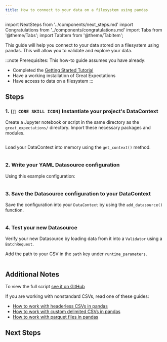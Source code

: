 ```yaml
---
title: How to connect to your data on a filesystem using pandas
---
```

import NextSteps from '../components/next_steps.md'
import Congratulations from '../components/congratulations.md'
import Tabs from '@theme/Tabs';
import TabItem from '@theme/TabItem';

This guide will help you connect to your data stored on a filesystem using pandas.
This will allow you to validate and explore your data.

:::note Prerequisites: This how-to guide assumes you have already:
- Completed the [Getting Started Tutorial](../../../tutorials/getting-started/intro.md)
- Have a working installation of Great Expectations
- Have access to data on a filesystem
:::

## Steps

### 1. `[🍏 CORE SKILL ICON]` Instantiate your project's DataContext

Create a Jupyter notebook or script in the same directory as the `great_expectations/` directory.
Import these necessary packages and modules.

```python file=../../../../integration/code/connecting_to_your_data/filesystem/pandas_example.py#L1-L3
```

Load your DataContext into memory using the `get_context()` method.

```python file=../../../../integration/code/connecting_to_your_data/filesystem/pandas_example.py#L6
```

### 2. Write your YAML Datasource configuration

Using this example configuration:

```python file=../../../../integration/code/connecting_to_your_data/filesystem/pandas_example.py#L8-L20
```

### 3. Save the Datasource configuration to your DataContext

Save the configuration into your `DataContext` by using the `add_datasource()` function.

```python file=../../../../integration/code/connecting_to_your_data/filesystem/pandas_example.py#L22
```

### 4. Test your new Datasource

Verify your new Datasource by loading data from it into a `Validator` using a `BatchRequest`.

Add the path to your CSV in the `path` key under `runtime_parameters`.

```python file=../../../../integration/code/connecting_to_your_data/filesystem/pandas_example.py#L24-L44
```

<Congratulations />

## Additional Notes

To view the full script [see it on GitHub](https://github.com/great-expectations/great_expectations/blob/knoxpod/integration/code/connecting_to_your_data/filesystem/pandas_example.py)

If you are working with nonstandard CSVs, read one of these guides:

- [How to work with headerless CSVs in pandas](#TODO)
- [How to work with custom delimited CSVs in pandas](#TODO)
- [How to work with parquet files in pandas](#TODO)

## Next Steps

<NextSteps />

